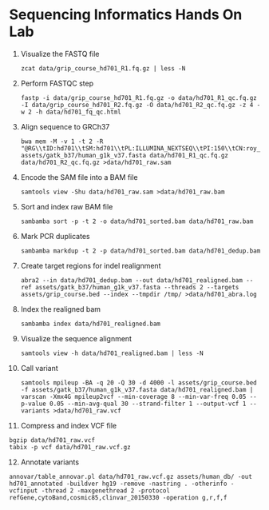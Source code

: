 # Sequencing Informatics Hands On Lab

1. Visualize the FASTQ file
   ```
   zcat data/grip_course_hd701_R1.fq.gz | less -N
   ```
2. Perform FASTQC step
   ```
   fastp -i data/grip_course_hd701_R1.fq.gz -o data/hd701_R1_qc.fq.gz -I data/grip_course_hd701_R2.fq.gz -O data/hd701_R2_qc.fq.gz -z 4 -w 2 -h data/hd701_fq_qc.html
   ```
3. Align sequence to GRCh37
   ```
   bwa mem -M -v 1 -t 2 -R "@RG\\tID:hd701\\tSM:hd701\\tPL:ILLUMINA_NEXTSEQ\\tPI:150\\tCN:roy_lab" assets/gatk_b37/human_g1k_v37.fasta data/hd701_R1_qc.fq.gz data/hd701_R2_qc.fq.gz >data/hd701_raw.sam
   ```
4. Encode the SAM file into a BAM file
   ```
   samtools view -Shu data/hd701_raw.sam >data/hd701_raw.bam
   ```
5. Sort and index raw BAM file
   ```
   sambamba sort -p -t 2 -o data/hd701_sorted.bam data/hd701_raw.bam
   ```
6. Mark PCR duplicates
   ```
   sambamba markdup -t 2 -p data/hd701_sorted.bam data/hd701_dedup.bam
   ```
7. Create target regions for indel realignment
   ```
   abra2 --in data/hd701_dedup.bam --out data/hd701_realigned.bam --ref assets/gatk_b37/human_g1k_v37.fasta --threads 2 --targets assets/grip_course.bed --index --tmpdir /tmp/ >data/hd701_abra.log
   ```
8. Index the realigned bam
   ```
   sambamba index data/hd701_realigned.bam
   ```
9. Visualize the sequence alignment
   ```
   samtools view -h data/hd701_realigned.bam | less -N
   ```
10. Call variant
    ```
    samtools mpileup -BA -q 20 -Q 30 -d 4000 -l assets/grip_course.bed -f assets/gatk_b37/human_g1k_v37.fasta data/hd701_realigned.bam | varscan -Xmx4G mpileup2vcf --min-coverage 8 --min-var-freq 0.05 --p-value 0.05 --min-avg-qual 30 --strand-filter 1 --output-vcf 1 --variants >data/hd701_raw.vcf
    ```
11. Compress and index VCF file

```
bgzip data/hd701_raw.vcf
tabix -p vcf data/hd701_raw.vcf.gz
```

12. Annotate variants

```
annovar/table_annovar.pl data/hd701_raw.vcf.gz assets/human_db/ -out hd701_annotated -buildver hg19 -remove -nastring . -otherinfo -vcfinput -thread 2 -maxgenethread 2 -protocol refGene,cytoBand,cosmic85,clinvar_20150330 -operation g,r,f,f
```
